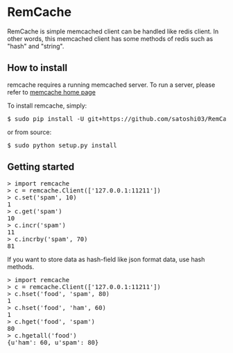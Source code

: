 # RemCache
RemCache is simple memcached client can be handled like redis client.
In other words, this memcached client has some methods of redis such as "hash" and "string".


## How to install

remcache requires a running memcached server. To run a server, please refer to [memcache home page](http://memcached.org/)

To install remcache, simply:

<pre>
$ sudo pip install -U git+https://github.com/satoshi03/RemCache
</pre>

or from source:

<pre>
$ sudo python setup.py install
</pre>

## Getting started

<pre>
> import remcache
> c = remcache.Client(['127.0.0.1:11211'])
> c.set('spam', 10)
1
> c.get('spam')
10
> c.incr('spam')
11
> c.incrby('spam', 70)
81
</pre>

If you want to store data as hash-field like json format data, use hash methods.

<pre>
> import remcache
> c = remcache.Client(['127.0.0.1:11211'])
> c.hset('food', 'spam', 80)
1
> c.hset('food', 'ham', 60)
1
> c.hget('food', 'spam')
80
> c.hgetall('food')
{u'ham': 60, u'spam': 80}
</pre>


